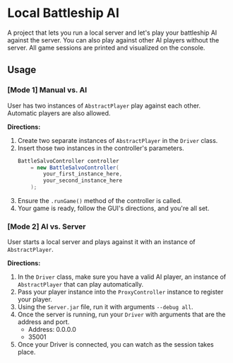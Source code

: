 # Local Battleship AI
A project that lets you run a local server and let's play your battleship AI against the server. You can also play against other AI players without the server. All game sessions are printed and visualized on the console.

## Usage

### [Mode 1] Manual vs. AI  
User has two instances of `AbstractPlayer` play against each other. Automatic players are also allowed.  

**Directions:**
1. Create two separate instances of `AbstractPlayer` in the `Driver` class. 
2. Insert those two instances in the controller's parameters.
    ```java
    BattleSalvoController controller 
        = new BattleSalvoController(
            your_first_instance_here,
            your_second_instance_here
        );
    ```
3. Ensure the `.runGame()` method of the controller is called.
4. Your game is ready, follow the GUI's directions, and you're all set.

### [Mode 2] AI vs. Server  
User starts a local server and plays against it with an instance of `AbstractPlayer`.

**Directions:**
1. In the `Driver` class, make sure you have a valid AI player, an instance of `AbstractPlayer` that can play automatically.
2. Pass your player instance into the `ProxyController` instance to register your player.
3. Using the `Server.jar` file, run it with arguments `--debug all`.
4. Once the server is running, run your `Driver` with arguments that are the address and port.
   - Address: 0.0.0.0
   - 35001
5. Once your Driver is connected, you can watch as the session takes place.

